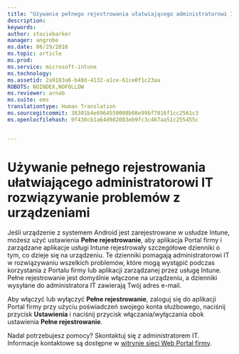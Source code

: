 ```yaml
---
title: "Używanie pełnego rejestrowania ułatwiającego administratorowi IT rozwiązywanie problemów z urządzeniami | Microsoft Intune"
description: 
keywords: 
author: staciebarker
manager: angrobe
ms.date: 08/29/2016
ms.topic: article
ms.prod: 
ms.service: microsoft-intune
ms.technology: 
ms.assetid: 2a9183a6-b40d-4132-a1ce-61ce0f1c23aa
ROBOTS: NOINDEX,NOFOLLOW
ms.reviewer: arnab
ms.suite: ems
translationtype: Human Translation
ms.sourcegitcommit: 38301b4e6964550008b08e99bf7016f1cc2561c3
ms.openlocfilehash: 9f430cb1a64d982083eb9fc3c467aa51c255455c


---
```



# Używanie pełnego rejestrowania ułatwiającego administratorowi IT rozwiązywanie problemów z urządzeniami

Jeśli urządzenie z systemem Android jest zarejestrowane w usłudze Intune, możesz użyć ustawienia **Pełne rejestrowanie**, aby aplikacja Portal firmy i zarządzane aplikacje usługi Intune rejestrowały szczegółowe dzienniki o tym, co dzieje się na urządzeniu. Te dzienniki pomagają administratorowi IT w rozwiązywaniu wszelkich problemów, które mogą wystąpić podczas korzystania z Portalu firmy lub aplikacji zarządzanej przez usługę Intune. Pełne rejestrowanie jest domyślnie włączone na urządzeniu, a dzienniki wysyłane do administratora IT zawierają Twój adres e-mail.

Aby włączyć lub wyłączyć **Pełne rejestrowanie**, zaloguj się do aplikacji Portal firmy przy użyciu poświadczeń swojego konta służbowego, naciśnij przycisk **Ustawienia** i naciśnij przycisk włączania/wyłączania obok ustawienia **Pełne rejestrowanie**.

Nadal potrzebujesz pomocy? Skontaktuj się z administratorem IT. Informacje kontaktowe są dostępne w [witrynie sieci Web Portal firmy](http://portal.manage.microsoft.com).




<!--HONumber=Aug16_HO5-->


